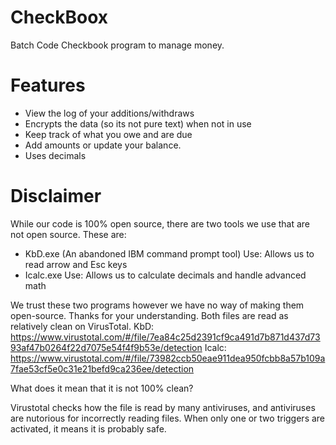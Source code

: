 # CheckBoox
Batch Code Checkbook program to manage money.

# Features
- View the log of your additions/withdraws
- Encrypts the data (so its not pure text) when not in use
- Keep track of what you owe and are due
- Add amounts or update your balance.
- Uses decimals

# Disclaimer

While our code is 100% open source, there are two tools we use that are not open source. These are:

- KbD.exe (An abandoned IBM command prompt tool)
  Use: Allows us to read arrow and Esc keys
- Icalc.exe
  Use: Allows us to calculate decimals and handle advanced math
  
We trust these two programs however we have no way of making them open-source. Thanks for your understanding.
Both files are read as relatively clean on VirusTotal.
KbD: https://www.virustotal.com/#/file/7ea84c25d2391cf9ca491d7b871d437d7393af47b0264f22d7075e54f4f9b53e/detection
Icalc: https://www.virustotal.com/#/file/73982ccb50eae911dea950fcbb8a57b109a7fae53cf5e0c31e21befd9ca236ee/detection
  
What does it mean that it is not 100% clean?
  
Virustotal checks how the file is read by many antiviruses, and antiviruses are nutorious for incorrectly reading files. When only one or two triggers are activated, it means it is probably safe.

